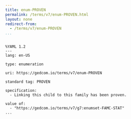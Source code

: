 ```yaml
---
title: enum-PROVEN
permalink: /terms/v7/enum-PROVEN.html
layout: none
redirect-from:
  - /terms/v7/enum-PROVEN
...
```


```

%YAML 1.2
---
lang: en-US

type: enumeration

uri: https://gedcom.io/terms/v7/enum-PROVEN

standard tag: PROVEN

specification:
  - Linking this child to this family has been proven.

value of:
  - "https://gedcom.io/terms/v7/g7:enumset-FAMC-STAT"
...

```
